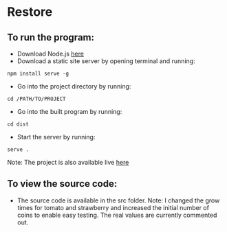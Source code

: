 # Restore

## To run the program:

- Download Node.js [here](https://nodejs.org/en/)
- Download a static site server by opening terminal and running:
```
npm install serve -g
```
- Go into the project directory by running:
```
cd /PATH/TO/PROJECT
```
- Go into the built program by running:
```
cd dist
```
- Start the server by running:
```
serve .
```
Note: The project is also available live [here](https://restore.netlify.com)

## To view the source code:

- The source code is available in the src folder.
Note: I changed the grow times for tomato and strawberry and increased the initial number of coins to enable easy testing. The real values are currently commented out.
